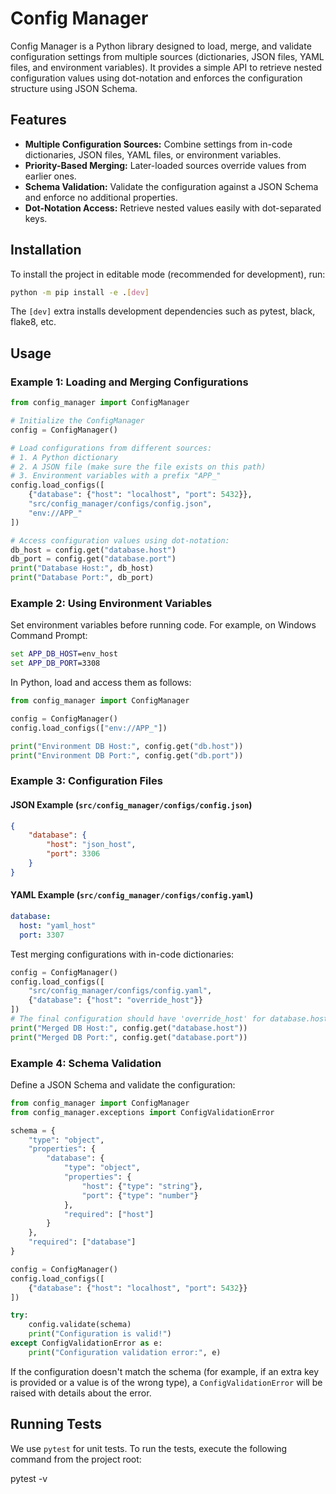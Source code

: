 # Config Manager

Config Manager is a Python library designed to load, merge, and validate configuration settings from multiple sources (dictionaries, JSON files, YAML files, and environment variables). It provides a simple API to retrieve nested configuration values using dot-notation and enforces the configuration structure using JSON Schema.

## Features

- **Multiple Configuration Sources:** Combine settings from in-code dictionaries, JSON files, YAML files, or environment variables.
- **Priority-Based Merging:** Later-loaded sources override values from earlier ones.
- **Schema Validation:** Validate the configuration against a JSON Schema and enforce no additional properties.
- **Dot-Notation Access:** Retrieve nested values easily with dot-separated keys.

## Installation

To install the project in editable mode (recommended for development), run:

```bash
python -m pip install -e .[dev]
```

The `[dev]` extra installs development dependencies such as pytest, black, flake8, etc.

## Usage

### Example 1: Loading and Merging Configurations

```python
from config_manager import ConfigManager

# Initialize the ConfigManager
config = ConfigManager()

# Load configurations from different sources:
# 1. A Python dictionary
# 2. A JSON file (make sure the file exists on this path)
# 3. Environment variables with a prefix "APP_"
config.load_configs([
    {"database": {"host": "localhost", "port": 5432}},
    "src/config_manager/configs/config.json",
    "env://APP_"
])

# Access configuration values using dot-notation:
db_host = config.get("database.host")
db_port = config.get("database.port")
print("Database Host:", db_host)
print("Database Port:", db_port)
```

### Example 2: Using Environment Variables

Set environment variables before running code. For example, on Windows Command Prompt:

```cmd
set APP_DB_HOST=env_host
set APP_DB_PORT=3308
```

In Python, load and access them as follows:

```python
from config_manager import ConfigManager

config = ConfigManager()
config.load_configs(["env://APP_"])

print("Environment DB Host:", config.get("db.host"))
print("Environment DB Port:", config.get("db.port"))
```

### Example 3: Configuration Files


#### JSON Example (`src/config_manager/configs/config.json`)

```json
{
    "database": {
        "host": "json_host",
        "port": 3306
    }
}
```

#### YAML Example (`src/config_manager/configs/config.yaml`)

```yaml
database:
  host: "yaml_host"
  port: 3307
```

Test merging configurations with in-code dictionaries:

```python
config = ConfigManager()
config.load_configs([
    "src/config_manager/configs/config.yaml",
    {"database": {"host": "override_host"}}
])
# The final configuration should have 'override_host' for database.host
print("Merged DB Host:", config.get("database.host"))
print("Merged DB Port:", config.get("database.port"))
```

### Example 4: Schema Validation

Define a JSON Schema and validate the configuration:

```python
from config_manager import ConfigManager
from config_manager.exceptions import ConfigValidationError

schema = {
    "type": "object",
    "properties": {
        "database": {
            "type": "object",
            "properties": {
                "host": {"type": "string"},
                "port": {"type": "number"}
            },
            "required": ["host"]
        }
    },
    "required": ["database"]
}

config = ConfigManager()
config.load_configs([
    {"database": {"host": "localhost", "port": 5432}}
])

try:
    config.validate(schema)
    print("Configuration is valid!")
except ConfigValidationError as e:
    print("Configuration validation error:", e)
```

If the configuration doesn't match the schema (for example, if an extra key is provided or a value is of the wrong type), a `ConfigValidationError` will be raised with details about the error.

## Running Tests

We use `pytest` for unit tests. To run the tests, execute the following command from the project root:

pytest -v

